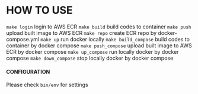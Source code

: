 # HOW TO USE

`make login` login to AWS ECR
`make build` build codes to container
`make push` upload built image to AWS ECR
`make repo` create ECR repo by docker-compose.yml
`make up` run docker locally
`make build_compose` build codes to container by docker compose
`make push_compose` upload built image to AWS ECR by docker compose
`make up_compose` run locally docker by docker compose
`make down_compose` stop locally docker by docker compose


#### CONFIGURATION

Please check `bin/env` for settings
